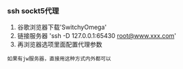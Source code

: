 ### ssh sockt5代理
1. 谷歌浏览器下载'SwitchyOmega'
2. 链接服务器 'ssh -D 127.0.0.1:65430 root@www.xxx.com'
3. 再浏览器选项里面配置代理参数
```
如果有jw服务器，直接用这种方式内外都可以
```
